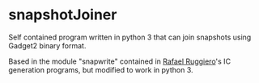 # snapshotJoiner
Self contained program written in python 3 that can join snapshots using Gadget2 binary format.

Based in the module "snapwrite" contained in [Rafael Ruggiero](https://github.com/ruggiero)'s IC generation programs, but modified to work in python 3.


